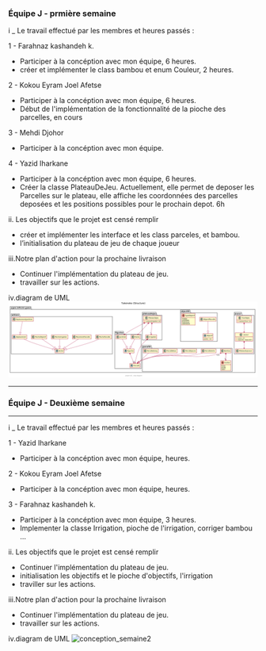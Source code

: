 

### Équipe J - prmière semaine


i _ Le travail effectué par les membres et heures passés :

1 -  Farahnaz kashandeh k. 
- Participer à la concéption avec mon équipe, 6 heures.
- créer et implémenter le class bambou et enum Couleur, 2 heures.


2 -  Kokou Eyram Joel Afetse
- Participer à la concéption avec mon équipe, 6 heures.
- Début de l'implémentation de la fonctionnalité de la pioche des parcelles, en cours

3 -  Mehdi Djohor
- Participer à la concéption avec mon équipe.

4 -  Yazid Iharkane
- Participer à la concéption avec mon équipe, 6 heures.
- Créer la classe PlateauDeJeu. Actuellement, elle permet de deposer les Parcelles sur le plateau, 
elle affiche les coordonnées des parcelles deposées et les positions possibles pour le prochain depot. 6h



ii. Les objectifs que le projet est censé remplir

- créer et implémenter les interface et les class parceles, et bambou.
- l’initialisation du plateau de jeu de chaque joueur


iii.Notre plan d'action pour la prochaine livraison
- Continuer l'implémentation du plateau de jeu.
- travailler sur les actions. 


iv.diagram de UML 
![conception_semaine1](uml_tp2_v1.png)


*********************************
### Équipe J - Deuxième semaine
*********************************


i _ Le travail effectué par les membres et heures passés :

1 -  Yazid Iharkane
- Participer à la concéption avec mon équipe,   heures.


2 -  Kokou Eyram Joel Afetse
- Participer à la concéption avec mon équipe,  heures.

3 -  Farahnaz kashandeh k. 
- Participer à la concéption avec mon équipe, 3 heures.
- Implementer la classe Irrigation, pioche de l'irrigation, corriger bambou ... 


ii. Les objectifs que le projet est censé remplir 

- Continuer l'implémentation du plateau de jeu.
- initialisation les objectifs et le pioche d'objectifs, l'irrigation 
- traviller sur les actions. 


iii.Notre plan d'action pour la prochaine livraison
- Continuer l'implémentation du plateau de jeu.
- travailler sur les actions. 


iv.diagram de UML 
![conception_semaine2]()










